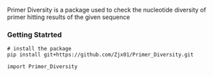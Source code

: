 Primer Diversity is a package used to check the nucleotide diversity of primer hitting results of the given sequence 

### Getting Statrted
```
# install the package 
pip install git+https://github.com/Zjx01/Primer_Diversity.git
```

```{python}
import Primer_Diversity
```

